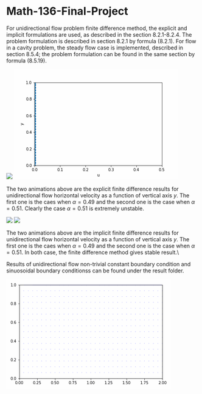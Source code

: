 # Math-136-Final-Project
For unidirectional flow problem finite difference method, the explicit and implicit formulations are used, as described in the section 8.2.1-8.2.4. The problem formulation is described in section 8.2.1 by formula (8.2.1). For flow in a cavity problem, the steady flow case is implemented, described in section 8.5.4; the problem formulation can be found in the same section by formula (8.5.19).


![](https://github.com/ZT220501/Math-136-Final-Project/blob/main/Result/uniflow_explicit_trivial_boundary.gif) 
![](https://github.com/ZT220501/Math-136-Final-Project/blob/main/Result/uniflow_explicit_trivial_boundary_unstable.gif)

The two animations above are the explicit finite difference results for unidirectional flow horizontal velocity as a function of vertical axis $y$. The first one is the caes when $\alpha=0.49$ and the second one is the case when $\alpha=0.51$. Clearly the case $\alpha=0.51$ is extremely unstable.

![](https://github.com/ZT220501/Math-136-Final-Project/blob/main/Result/uniflow_implicit_trivial_boundary0.49.gif)
![](https://github.com/ZT220501/Math-136-Final-Project/blob/main/Result/uniflow_implicit_trivial_boundary0.51.gif)

The two animations above are the implicit finite difference results for unidirectional flow horizontal velocity as a function of vertical axis $y$. The first one is the caes when $\alpha=0.49$ and the second one is the case when $\alpha=0.51$. In both case, the finite difference method gives stable result.\\

Results of unidirectional flow non-trivial constant boundary condition and sinuosoidal boundary conditionss can be found under the result folder.

![](https://github.com/ZT220501/Math-136-Final-Project/blob/main/Result/Low_Reynold_Simulation_Re2.gif)

